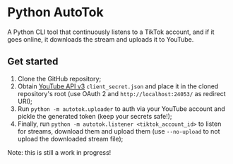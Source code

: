 # Python AutoTok

A Python CLI tool that continuously listens to a TikTok account, and if it goes online, it downloads the stream and uploads it to YouTube.

## Get started

1. Clone the GitHub repository;
2. Obtain [YouTube API v3](https://developers.google.com/youtube/registering_an_application) `client_secret.json` and place it in the cloned repository's root (use OAuth 2 and `http://localhost:24053/` as redirect URI);
3. Run `python -m autotok.uploader` to auth via your YouTube account and pickle the generated token (keep your secrets safe!);
4. Finally, run `python -m autotok.listener <tiktok_account_id>` to listen for streams, download them and upload them (use `--no-upload` to not upload the downloaded stream file);

Note: this is still a work in progress!
